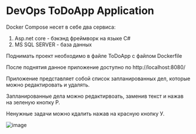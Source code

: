 # DevOps ToDoApp Application
Docker Compose несет в себе два сервиса:
  1. Asp.net core - бэкэнд фреймворк на языке C#
  2. MS SQL SERVER - база данных

Поднимать проект необходимо в файле ToDoApp с файлом Dockerfile

После поднятия данное приложение доступно по http://localhost:8080/

Приложение представляет собой список запланированных дел, которые можно редактировать и удалять.

Запланированные дела можно редактирвоать, заменив текст и нажав на зеленую кнопку Р.

Ненужные задачи можно кдалить нажав на красную кнопку У.

![image](https://github.com/user-attachments/assets/d21a5b3e-b684-4152-ae40-c2a91904e887)
